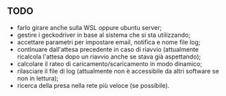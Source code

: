  ## TODO
  - farlo girare anche sulla WSL oppure ubuntu server;
  - gestire i geckodriver in base al sistema che si sta utilizzando;
  - accettare parametri per impostare email, notifica e nome file log;
  - continuare dall'attesa precedente in caso di riavvio (attualmente ricalcola l'attesa dopo un riavvio anche se stava già aspettando);
  - calcolare il rateo di caricamento/scaricamento in modo dinamico;
  - rilasciare il file di log (attualmente non è accessibile da altri software se non in lettura);
  - ricerca della presa nella rete più veloce (se possibile).
